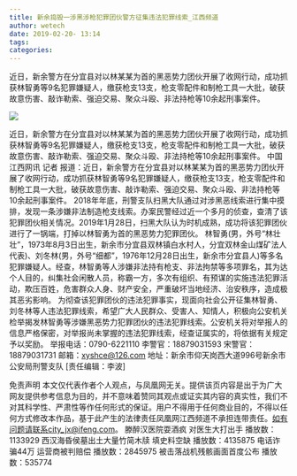 ```yaml
---
title: 新余捣毁一涉黑涉枪犯罪团伙警方征集违法犯罪线索_江西频道
author: wetech
date: 2019-02-20- 13:14
tags: 
categories: 
---
```

近日，新余警方在分宜县对以林某某为首的黑恶势力团伙开展了收网行动，成功抓获林智勇等9名犯罪嫌疑人，缴获枪支13支，枪支零配件和制枪工具一大批，破获故意伤害、敲诈勒索、强迫交易、聚众斗殴、非法持枪等10余起刑事案件。
<!-- more -->
                
<img align="center" border="0" src="http://p2.ifengimg.com/a/2016/0810/204c433878d5cf9size1_w16_h16.png" />
                
                
            
近日，新余警方在分宜县对以林某某为首的黑恶势力团伙开展了收网行动，成功抓获林智勇等9名犯罪嫌疑人，缴获枪支13支，枪支零配件和制枪工具一大批，破获故意伤害、敲诈勒索、强迫交易、聚众斗殴、非法持枪等10余起刑事案件。
中国江西网讯 记者
报道：近日，新余警方在分宜县对以林某某为首的黑恶势力团伙开展了收网行动，成功抓获林智勇等9名犯罪嫌疑人，缴获枪支13支，枪支零配件和制枪工具一大批，破获故意伤害、敲诈勒索、强迫交易、聚众斗殴、非法持枪等10余起刑事案件。
2018年年底，刑警支队扫黑大队通过对涉黑恶线索进行集中摸排，发现一条涉嫌非法制造枪支线索。办案民警经过近一个多月的侦查，查清了该犯罪团伙相关情况。2019年1月28日，扫黑大队认为时机成熟，成功将该犯罪团伙进行了一锅端，打掉以林智勇为首的黑恶势力犯罪团伙。
林智勇(男，外号“林壮壮”，1973年8月3日出生，新余市分宜县双林镇白水村人，分宜双林金山煤矿法人代表)、刘冬林(男，外号“细都”，1976年12月28日出生，新余市分宜县人)等多名犯罪嫌疑人。经查，林智勇等人涉嫌非法持有枪支、非法拘禁等多项罪名，其为达个人目的，纠集社会闲散人员，称霸一方，多次有组织、有预谋的实施违法犯罪活动，欺压百姓，危害群众人身、财产安全，严重破坏当地经济、治安秩序，造成极其恶劣影响。
为彻查该犯罪团伙的违法犯罪事实，现面向社会公开征集林智勇、刘冬林等人违法犯罪线索，希望广大人民群众、受害人、知情人，积极向公安机关检举揭发林智勇等涉嫌黑恶势力犯罪团伙的违法犯罪线索。公安机关将对举报人的信息严格保密，对举报尚未掌握的违法犯罪线索，经查证属实的，将依据有关规定予以奖励。 举报电话：0790-6221110 李警官：18879031593 宋警官：18879031731 邮箱：xyshce@126.com 地址：新余市仰天岗西大道996号新余市公安局刑警支队
[责任编辑：李波]
            
免责声明
本文仅代表作者个人观点，与凤凰网无关。提供该页内容是出于为广大网友提供参考信息为目的，并不意味着赞同其观点或证实其内容的真实性，我们不对其科学性、严肃性等作任何形式的保证。用户不得用于任何商业目的，不得以任何方式修改本作品，基于此产生的法律责任凤凰网江西频道不承担连带责任。如有问题请联系city_jx@ifeng.com。
滕醉汉医院耍酒疯 对医生大打出手
播放数：1133929
西汉海昏侯墓出土大量竹简木牍 填史料空缺
播放数：4135875
电话诈骗44万 运营商被判赔偿
播放数：2845975
被击落战机残骸画面首度公布
播放数：535774
